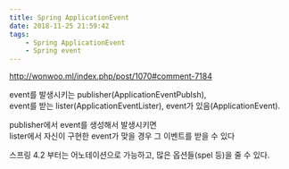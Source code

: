 ```yaml
---
title: Spring ApplicationEvent
date: 2018-11-25 21:59:42
tags:
    - Spring ApplicationEvent
    - Spring event
---
```


<http://wonwoo.ml/index.php/post/1070#comment-7184>

event를 발생시키는 publisher(ApplicationEventPublsh),  
event를 받는 lister(ApplicationEventLister),
event가 있음(ApplicationEvent).  

publisher에서 event를 생성해서 발생시키면  
lister에서 자신이 구현한 event가 맞을 경우 그 이벤트를 받을 수 있다   

스프링 4.2 부터는 어노테이션으로 가능하고, 많은 옵션들(spel 등)을 줄 수 있다.  

<!-- more -->